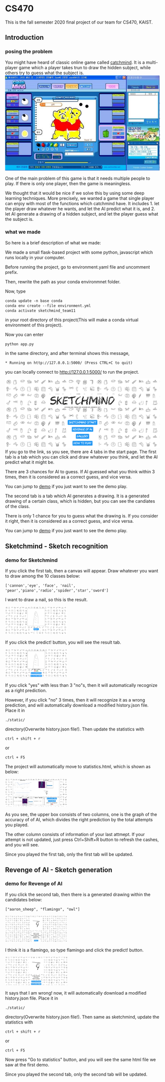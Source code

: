 # CS470
This is the fall semester 2020 final project of our team for CS470, KAIST.
## Introduction

### posing the problem
You might have heard of classic online game called [catchmind](http://cmind.netmarble.net/main.asp). It is a multi-player game which a player takes trun to draw the hidden subject, 
while others try to guess what the subject is.
![Alt text](/static/catchmind.jpg)

One of the main problem of this game is that it needs multiple people to play. If there is only one player, then the game is meaningless.

We thought that it would be nice if we solve this by using some deep learning techniques. More precisely, we wanted a game that single player can enjoy with most of the functions which 
catchmind have. It includes 1. let the player draw whatever he wants, and let the AI predict what it is, and 2. let AI generate a drawing of a hidden subject, and let the player guess
what the subject is. 
### what we made
So here is a brief description of what we made:

We made a small flask-based project with some python, javascript which runs locally in your computer.

Before running the project, go to  environment.yaml file and uncomment prefix.

Then, rewrite the path as your conda environmnet folder.

Now, type 

    conda update -n base conda
    conda env create --file environment.yml
    conda activate sketchmind_team11

in your root directory of this project(This will make a conda virtual environment of this project).

Now you can enter

    python app.py
    
in the same directory, and after terminal shows this message, 

    * Running on http://127.0.0.1:5000/ (Press CTRL+C to quit)

you can locally connect to http://127.0.0.1:5000/ to run the project.


![Alt text](/static/startpage.PNG)
If you go to the link, ss you see, there are 4 tabs in the start page.
The first tab is a tab which you can click and draw whatever you think, and let the AI predict what it might be.

There are 3 chances for AI to guess. If AI guessed what you think within 3 times, then it is considered as a correct guess, and vice versa. 

You can jump to [demo](#demo-for-Sketchmind) if you just want to see the demo play.

The second tab is a tab which AI generates a drawing. It is a generated drawing of a certain class, which is hidden, but you can see the candiates of the class.

There is only 1 chance for you to guess what the drawing is. If you consider it right, then it is considered as a correct guess, and vice versa.

You can jump to [demo](#demo-for-Revenge-of-AI) if you just want to see the demo play.
## Sketchmind - Sketch recognition
### demo for Sketchmind
If you click the first tab, then a canvas will appear. Draw whatever you want to draw among the 10 classes below:

    ['cannon','eye', 'face', 'nail', 'pear','piano','radio','spider','star','sword']
    
I want to draw a nail, so this is the result.

<img src="./static/predict_sketchmind.jpg" alt="predict" width="40%"/>


If you click the predict! button, you will see the result tab.

<img src="./static/result_sketchmind.jpg" alt="result" width="40%"/>

If you click "yes" with less than 3 "no"s, then it will automatically recognize as a right prediction.

However, if you click "no" 3 times, then it will recognize it as a wrong prediction, and will automatically download a modified history.json file. Place it in

    ./static/

directory(Overwrite history.json file!).
Then update the statistics with <pre><code>ctrl + shift + r</code></pre> or <pre><code>ctrl + F5 </code></pre>

The project will automatically move to statistics.html, which is shown as below:

<img src="./static/statistics.JPG" alt="statistics" width="40%"/>

As you see, the upper box consists of two columns, one is the graph of the accuracy of of AI, which divides the right prediction by the total attempts you played.

The other column consists of information of your last attmept. If your attempt is not updated, just press Ctrl+Shift+R button to refresh the cashes, and you will see.

Since you played the first tab, only the first tab will be updated.


## Revenge of AI - Sketch generation
### demo for Revenge of AI

If you click the second tab, then there is a generated drawing within the candidates below: 

    ["aaron_sheep", "flamingo", "owl"]
    


<img src="./static/prediction_revenge.JPG" alt="predict" width="40%"/>


I think it is a flamingo, so type flamingo and click the predict! button.

<img src="./static/result_revenge.JPG" alt="result" width="40%"/>

It says that I am wrong! now, it will automatically download a modified history.json file. Place it in

    ./static/

directory(Overwrite history.json file!).
Then same as sketchmind, update the statistics with <pre><code>ctrl + shift + r</code></pre> or <pre><code>ctrl + F5 </code></pre>

Now press "Go to statistics" button, and you will see the same html file we saw at the first demo.

Since you played the second tab, only the second tab will be updated.
